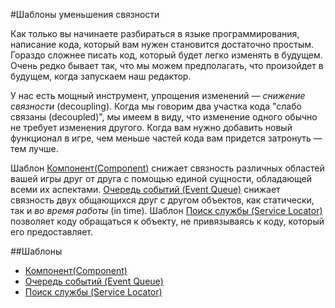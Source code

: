 #Шаблоны уменьшения связности

Как только вы начинаете разбираться в языке программирования, написание кода, который вам нужен становится достаточно простым. Гораздо сложнее писать код, который будет легко изменять в будущем. Очень редко бывает так, что мы можем предполагать, что произойдет в будущем, когда запускаем наш редактор.

У нас есть мощный инструмент, упрощения изменений — *снижение связности* (decoupling). Когда мы говорим два участка кода "слабо связаны (decoupled)", мы имеем в виду, что изменение одного обычно не требует изменения другого. Когда вам нужно добавить новый функционал в игре, чем меньше частей кода вам придется затронуть — тем лучше.

Шаблон [Компонент(Component)](../chapter-5/5.1-component.md) снижает связность различных областей вашей игры друг от друга с помощью единой сущности, обладающей всеми их аспектами. [Очередь событий (Event Queue)](../chapter-5/5.2-event-queue.md) снижает связность двух общающихся друг с другом объектов, как статически, так и *во время работы* (in time). Шаблон [Поиск службы (Service Locator)](../chapter-5/5.3-service-locator.md) позволяет коду обращаться к объекту, не привязываясь к коду, который его предоставляет.

##Шаблоны

* [Компонент(Component)](../chapter-5/5.1-component.md)
* [Очередь событий (Event Queue)](../chapter-5/5.2-event-queue.md)
* [Поиск службы (Service Locator)](../chapter-5/5.3-service-locator.md)
